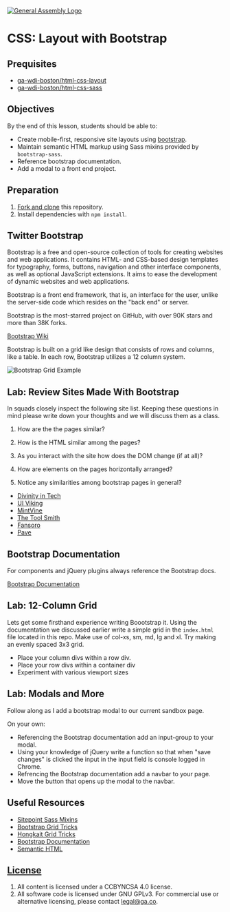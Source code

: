 [![General Assembly Logo](https://camo.githubusercontent.com/1a91b05b8f4d44b5bbfb83abac2b0996d8e26c92/687474703a2f2f692e696d6775722e636f6d2f6b6538555354712e706e67)](https://generalassemb.ly/education/web-development-immersive)

# CSS: Layout with Bootstrap

## Prequisites

-   [ga-wdi-boston/html-css-layout](https://github.com/ga-wdi-boston/html-css-layout)
-   [ga-wdi-boston/html-css-sass](https://github.com/ga-wdi-boston/html-css-sass)

## Objectives

By the end of this lesson, students should be able to:

-   Create mobile-first, responsive site layouts using
    [bootstrap](http://getbootstrap.com).
-   Maintain semantic HTML markup using Sass mixins provided by
    `bootstrap-sass`.
-   Reference bootstrap documentation.
-   Add a modal to a front end project.

## Preparation

1.  [Fork and clone](https://github.com/ga-wdi-boston/meta/wiki/ForkAndClone)
    this repository.
1.  Install dependencies with `npm install`.

## Twitter Bootstrap

Bootstrap is a free and open-source collection of tools for creating websites
and web applications. It contains HTML- and CSS-based design templates for
typography, forms, buttons, navigation and other interface components, as
well as optional JavaScript extensions. It aims to ease the development of
dynamic websites and web applications.

Bootstrap is a front end framework, that is, an interface for the user, unlike
the server-side code which resides on the "back end" or server.

Bootstrap is the most-starred project on GitHub, with over 90K stars and more
than 38K forks.

[Bootstrap Wiki](https://en.wikipedia.org/wiki/Bootstrap_(front-end_framework))

Bootstrap is built on a grid like design that consists of rows and columns, like
a table. In each row, Bootstrap utilizes a 12 column system.

![Bootstrap Grid Example](https://cloud.githubusercontent.com/assets/8379295/15674757/818a4ff2-270c-11e6-8ad3-9d5825f0c188.png)

## Lab: Review Sites Made With Bootstrap

In squads closely inspect the following site list.  Keeping these questions in
mind please write down your thoughts and we will discuss them as a class.

1.  How are the the pages similar?

1.  How is the HTML similar among the pages?

1.  As you interact with the site how does the DOM change (if at all)?

1.  How are elements on the pages horizontally arranged?

1.  Notice any similarities among bootstrap pages in general?

-   [Divinity in Tech](http://divinityintech.com/)
-   [UI Viking](http://uiviking.com/)
-   [MintVine](https://mintvine.com/)
-   [The Tool Smith](http://thetoolsmith.com/)
-   [Fansoro](http://fansoro.org/)
-   [Pave](http://pavingtheway.net/)

## Bootstrap Documentation

For components and jQuery plugins always reference the Bootstrap docs.

 [Bootstrap Documentation](http://getbootstrap.com/)

## Lab: 12-Column Grid

Lets get some firsthand experience writing Boootstrap it.  Using the
documentation we discussed earlier write a simple grid in the `index.html` file
located in this repo.  Make use of col-xs, sm, md, lg and xl. Try making an
evenly spaced 3x3 grid.

-   Place your column divs within a row div.
-   Place your row divs within a container div
-   Experiment with various viewport sizes

## Lab: Modals and More

Follow along as I add a bootstrap modal to our current sandbox page.

On your own:

-   Referencing the Bootstrap documentation add an input-group to your
    modal.
-   Using your knowledge of jQuery write a function so that when "save changes"
    is clicked the input in the input field is console logged in Chrome.
-   Refrencing the Bootstrap documentation add a navbar to your page.
-   Move the button that opens up the modal to the navbar.

## Useful Resources

-   [Sitepoint Sass Mixins](http://www.sitepoint.com/5-useful-sass-mixins-bootstrap/)
-   [Bootstrap Grid Tricks](http://willschenk.com/bootstrap-advanced-grid-tricks/)
-   [Hongkait Grid Tricks](http://www.hongkiat.com/blog/bootstrap-and-sass/)
-   [Bootstrap Documentation](http://getbootstrap.com/)
-   [Semantic HTML](http://stackoverflow.com/a/24765186/402618/)

## [License](LICENSE)

1.  All content is licensed under a CC­BY­NC­SA 4.0 license.
1.  All software code is licensed under GNU GPLv3. For commercial use or
    alternative licensing, please contact legal@ga.co.
